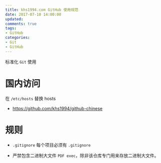```yaml
---
title: khs1994.com GitHub 使用规范
date: 2017-07-10 14:00:00
updated:
comments: true
tags:
- GitHub
categories:
- Git
- GitHub
---
```


标准化 `Git` 使用

<!--more-->

# 国内访问

在 `/etc/hosts` 替换 hosts

* https://github.com/khs1994/github-chinese

# 规则

* `.gitignore` 每个项目必须有 `.gitignore`

* 严禁包含二进制大文件 `PDF exec`，除非该仓库专门用来存放二进制大文件。
